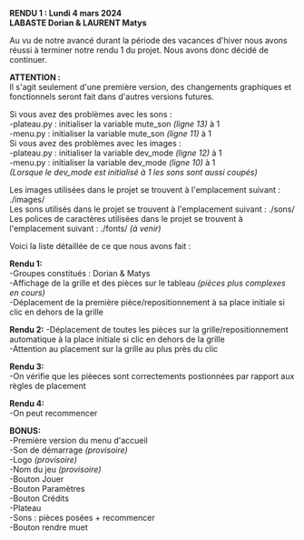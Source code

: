 **RENDU 1 : Lundi 4 mars 2024**  
**LABASTE Dorian & LAURENT Matys**    

Au vu de notre avancé durant la période des vacances d'hiver nous avons réussi à terminer notre rendu 1 du projet. Nous avons donc décidé de continuer.     

**ATTENTION :**  
Il s'agit seulement d'une première version, des changements graphiques et fonctionnels seront fait dans d'autres versions futures.    

Si vous avez des problèmes avec les sons :  
    -plateau.py : initialiser la variable mute_son *(ligne 13)* à 1  
    -menu.py : initialiser la variable mute_son *(ligne 11)* à 1  
Si vous avez des problèmes avec les images :  
    -plateau.py : initialiser la variable dev_mode *(ligne 12)* à 1  
    -menu.py : initialiser la variable dev_mode *(ligne 10)* à 1  
    *(Lorsque le dev_mode est initialisé à 1 les sons sont aussi coupés)*  

Les images utilisées dans le projet se trouvent à l'emplacement suivant : ./images/  
Les sons utilisés dans le projet se trouvent à l'emplacement suivant : ./sons/  
Les polices de caractères utilisées dans le projet se trouvent à l'emplacement suivant : ./fonts/ *(à venir)*    


Voici la liste détaillée de ce que nous avons fait :  

**Rendu 1:**  
-Groupes constitués : Dorian & Matys  
-Affichage de la grille et des pièces sur le tableau *(pièces plus complexes en cours)*  
-Déplacement de la première pièce/repositionnement à sa place initiale si clic en dehors de la grille    

**Rendu 2:**
-Déplacement de toutes les pièces sur la grille/repositionnement automatique à la place initiale si clic en dehors de la grille  
-Attention au placement sur la grille au plus près du clic    

**Rendu 3:**  
-On vérifie que les pièeces sont correctements postionnées par rapport aux règles de placement    

**Rendu 4:**  
-On peut recommencer    

**BONUS:**  
-Première version du menu d'accueil  
    -Son de démarrage *(provisoire)*  
    -Logo *(provisoire)*  
    -Nom du jeu *(provisoire)*  
    -Bouton Jouer  
    -Bouton Paramètres  
    -Bouton Crédits  
-Plateau  
    -Sons : pièces posées + recommencer  
    -Bouton rendre muet    
